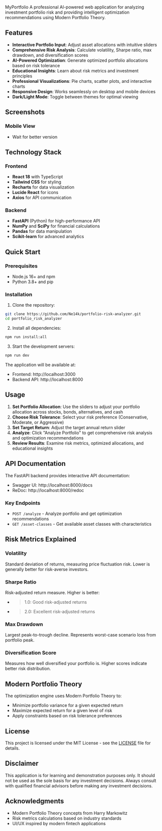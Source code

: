 MyPortfolio
A professional AI-powered web application for analyzing investment portfolio risk and providing intelligent optimization recommendations using Modern Portfolio Theory.

## Features

- **Interactive Portfolio Input**: Adjust asset allocations with intuitive sliders
- **Comprehensive Risk Analysis**: Calculate volatility, Sharpe ratio, max drawdown, and diversification scores
- **AI-Powered Optimization**: Generate optimized portfolio allocations based on risk tolerance
- **Educational Insights**: Learn about risk metrics and investment principles
- **Professional Visualizations**: Pie charts, scatter plots, and interactive charts
- **Responsive Design**: Works seamlessly on desktop and mobile devices
- **Dark/Light Mode**: Toggle between themes for optimal viewing

## Screenshots

### Mobile View
- Wait for better version

## Technology Stack

### Frontend
- **React 18** with TypeScript
- **Tailwind CSS** for styling
- **Recharts** for data visualization
- **Lucide React** for icons
- **Axios** for API communication

### Backend
- **FastAPI** (Python) for high-performance API
- **NumPy** and **SciPy** for financial calculations
- **Pandas** for data manipulation
- **Scikit-learn** for advanced analytics

## Quick Start

### Prerequisites
- Node.js 16+ and npm
- Python 3.8+ and pip

### Installation

1. Clone the repository:
```bash
git clone https://github.com/Ne14k/portfolio-risk-analyzer.git
cd portfolio_risk_analyzer
```

2. Install all dependencies:
```bash
npm run install:all
```

3. Start the development servers:
```bash
npm run dev
```

The application will be available at:
- Frontend: http://localhost:3000
- Backend API: http://localhost:8000

## Usage

1. **Set Portfolio Allocation**: Use the sliders to adjust your portfolio allocation across stocks, bonds, alternatives, and cash
2. **Choose Risk Tolerance**: Select your risk preference (Conservative, Moderate, or Aggressive)
3. **Set Target Return**: Adjust the target annual return slider
4. **Analyze**: Click "Analyze Portfolio" to get comprehensive risk analysis and optimization recommendations
5. **Review Results**: Examine risk metrics, optimized allocations, and educational insights

## API Documentation

The FastAPI backend provides interactive API documentation:
- Swagger UI: http://localhost:8000/docs
- ReDoc: http://localhost:8000/redoc

### Key Endpoints

- `POST /analyze` - Analyze portfolio and get optimization recommendations
- `GET /asset-classes` - Get available asset classes with characteristics

## Risk Metrics Explained

### Volatility
Standard deviation of returns, measuring price fluctuation risk. Lower is generally better for risk-averse investors.

### Sharpe Ratio
Risk-adjusted return measure. Higher is better:
- > 1.0: Good risk-adjusted returns
- > 2.0: Excellent risk-adjusted returns

### Max Drawdown
Largest peak-to-trough decline. Represents worst-case scenario loss from portfolio peak.

### Diversification Score
Measures how well diversified your portfolio is. Higher scores indicate better risk distribution.

## Modern Portfolio Theory

The optimization engine uses Modern Portfolio Theory to:
- Minimize portfolio variance for a given expected return
- Maximize expected return for a given level of risk
- Apply constraints based on risk tolerance preferences

## License

This project is licensed under the MIT License - see the [LICENSE](LICENSE) file for details.

## Disclaimer

This application is for learning and demonstration purposes only. It should not be used as the sole basis for any investment decisions. Always consult with qualified financial advisors before making any investment decisions.

## Acknowledgments

- Modern Portfolio Theory concepts from Harry Markowitz
- Risk metrics calculations based on industry standards
- UI/UX inspired by modern fintech applications
